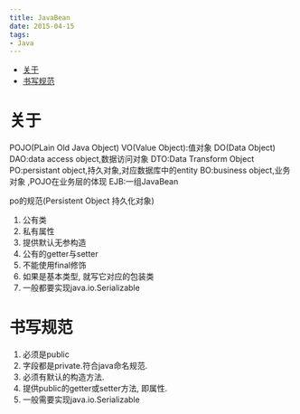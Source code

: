 ```yaml
---
title: JavaBean
date: 2015-04-15
tags:
- Java
---
```

<!-- TOC -->

- [关于](#关于)
- [书写规范](#书写规范)

<!-- /TOC -->

# 关于

POJO(PLain Old Java Object)
VO(Value Object):值对象 
DO(Data Object)
DAO:data access object,数据访问对象
DTO:Data Transform Object
PO:persistant object,持久对象,对应数据库中的entity
BO:business object,业务对象 ,POJO在业务层的体现
EJB:一组JavaBean

po的规范(Persistent Object 持久化对象)

1. 公有类
2. 私有属性
3. 提供默认无参构造
4. 公有的getter与setter
5. 不能使用final修饰
6. 如果是基本类型, 就写它对应的包装类
7. 一般都要实现java.io.Serializable


#  书写规范

1. 必须是public
2. 字段都是private.符合java命名规范.
3. 必须有默认的构造方法.
4. 提供public的getter或setter方法, 即属性.
5. 一般需要实现java.io.Serializable

